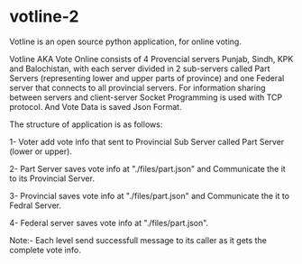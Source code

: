 # votline-2

Votline is an open source python application, for online voting.

Votline AKA Vote Online consists of 4 Provencial servers Punjab, Sindh, KPK and Balochistan, with each server divided in 2 sub-servers called Part Servers (representing lower and upper parts of province) and one Federal server that connects to all provincial servers. For information sharing between servers and client-server Socket Programming is used with TCP protocol. And Vote Data is saved Json Format.

The structure of application is as follows:

1- Voter add vote info that sent to Provincial Sub Server called Part Server (lower or upper).

2- Part Server saves vote info at "./files/part.json" and Communicate the it to its Provincial Server.

3- Provincial saves vote info at "./files/part.json" and Communicate the it to Fedral Server.

4- Federal server saves vote info at "./files/part.json".

Note:- Each level send successfull message to its caller as it gets the complete vote info.
